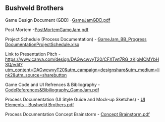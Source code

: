 Bushveld Brothers 
---------------------------------------------------------------------------------------------------------------------------------------------
Game Design Document (GDD) -[GameJamGDD.pdf](https://github.com/user-attachments/files/21844553/GameJamGDD.pdf)

Post Mortem -[PostMortemGameJam.pdf](https://github.com/user-attachments/files/21844240/PostMortemGameJam.pdf)

Project Schedule (Process Documentation) - [GameJam_BB_Progress DocumentationProjectSchedule.xlsx](https://github.com/user-attachments/files/21835150/GameJam_BB_Progress.DocumentationProjectSchedule.xlsx)

Link to Presentation Pitch - https://www.canva.com/design/DAGwcwvyT20/CFXTwt7RG_zKjoMCMYbHSQ/edit?utm_content=DAGwcwvyT20&utm_campaign=designshare&utm_medium=link2&utm_source=sharebutton 

Game Code and UI Refrences & Bibliography - [CodeReferences&Bibiliography_GameJam.pdf](https://github.com/user-attachments/files/21840851/CodeReferences.Bibiliography_GameJam.pdf)

Process Documentation (UI Style Guide and Mock-up Sketches) - [UI Elements - Bushveld Brothers.pdf](https://github.com/user-attachments/files/21824647/UI.Elements.-.Bushveld.Brothers.pdf)

Process Documentation Concept Brainstorm - [Concept Brainstorm.pdf](https://github.com/user-attachments/files/21835199/Concept.Brainstorm.pdf)




